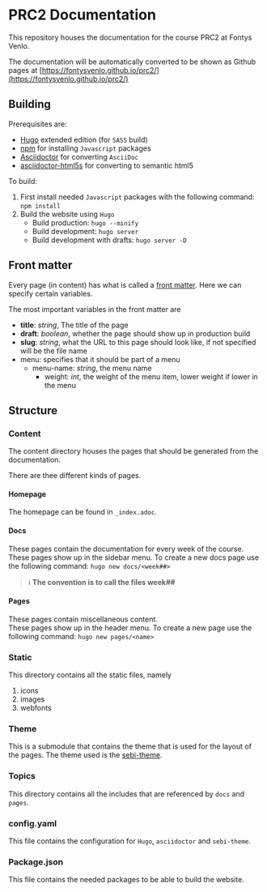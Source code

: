 # PRC2 Documentation

This repository houses the documentation for the course PRC2 at Fontys Venlo.  

The documentation will be automatically converted to be shown as Github pages at [https://fontysvenlo.github.io/prc2/](https://fontysvenlo.github.io/prc2/)

## Building

Prerequisites are:

- [Hugo](https://gohugo.io/) extended edition (for `SASS` build)
- [npm](https://nodejs.org/en/) for installing `Javascript` packages
- [Asciidoctor](https://asciidoctor.org/) for converting `AsciiDoc`
- [asciidoctor-html5s](https://github.com/jirutka/asciidoctor-html5s) for converting to semantic html5

To build:

1. First install needed `Javascript` packages with the following command: `npm install`
2. Build the website using `Hugo`
    - Build production: `hugo --minify`
    - Build development: `hugo server`
    - Build development with drafts: `hugo server -D`

## Front matter

Every page (in content) has what is called a [front matter](https://gohugo.io/content-management/front-matter/). Here we can specify certain variables. 

The most important variables in the front matter are

- **title**: *string*, The title of the page
- **draft**: *boolean*, whether the page should show up in production build 
- **slug**: *string*, what the URL to this page should look like, if not specified will be the file name
- menu: specifies that it should be part of a menu
    - menu-name: *string*, the menu name
        - weight: *int*, the weight of the menu item, lower weight if lower in the menu

## Structure

### Content

The content directory houses the pages that should be generated from the documentation.

There are thee different kinds of pages.

#### Homepage

The homepage can be found in `_index.adoc`.

#### Docs

These pages contain the documentation for every week of the course.  
These pages show up in the sidebar menu.
To create a new docs page use the following command: `hugo new docs/<week##>`

> :information_source: **The convention is to call the files week##**

#### Pages

These pages contain miscellaneous content.  
These pages show up in the header menu.
To create a new page use the following command: `hugo new pages/<name>`

### Static

This directory contains all the static files, namely
1. icons
2. images
3. webfonts

### Theme

This is a submodule that contains the theme that is used for the layout of the pages. The theme used is the [sebi-theme](https://github.com/FontysVenlo/sebi-theme).

### Topics

This directory contains all the includes that are referenced by `docs` and `pages`.

### config.yaml

This file contains the configuration for `Hugo`, `asciidoctor` and `sebi-theme`.

### Package.json

This file contains the needed packages to be able to build the website.